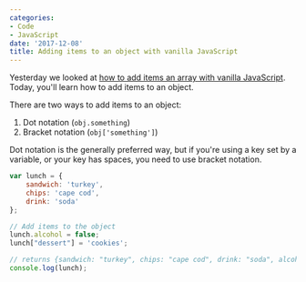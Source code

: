 ```yaml
---
categories:
- Code
- JavaScript
date: '2017-12-08'
title: Adding items to an object with vanilla JavaScript
---
```


Yesterday we looked at [how to add items an array with vanilla JavaScript](https://gomakethings.com/adding-items-to-an-array-with-vanilla-javascript/). Today, you'll learn how to add items to an object.

There are two ways to add items to an object:

1. Dot notation (`obj.something`)
2. Bracket notation (`obj['something']`)

Dot notation is the generally preferred way, but if you're using a key set by a variable, or your key has spaces, you need to use bracket notation.

```javascript
var lunch = {
    sandwich: 'turkey',
    chips: 'cape cod',
    drink: 'soda'
};

// Add items to the object
lunch.alcohol = false;
lunch["dessert"] = 'cookies';

// returns {sandwich: "turkey", chips: "cape cod", drink: "soda", alcohol: false, dessert: "cookies"}
console.log(lunch);
```